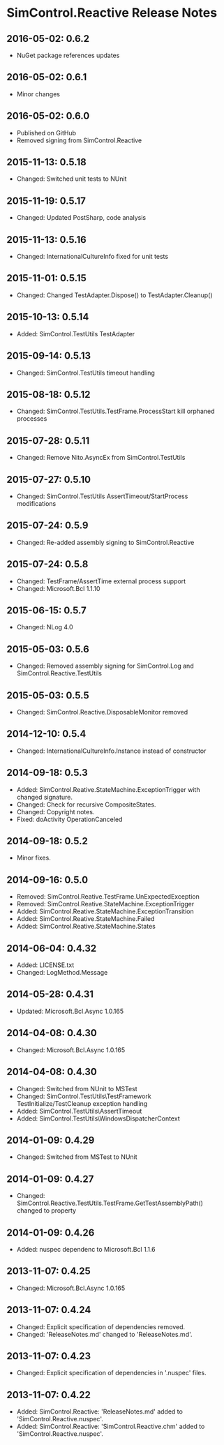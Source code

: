 SimControl.Reactive Release Notes
=================================

2016-05-02: 0.6.2
-----------------
* NuGet package references updates

2016-05-02: 0.6.1
-----------------
* Minor changes

2016-05-02: 0.6.0
-----------------
* Published on GitHub
* Removed signing from SimControl.Reactive

2015-11-13: 0.5.18
------------------
* Changed: Switched unit tests to NUnit

2015-11-19: 0.5.17
------------------
* Changed: Updated PostSharp, code analysis

2015-11-13: 0.5.16
------------------
* Changed: InternationalCultureInfo fixed for unit tests

2015-11-01: 0.5.15
------------------
* Changed: Changed TestAdapter.Dispose() to TestAdapter.Cleanup()

2015-10-13: 0.5.14
------------------
* Added: SimControl.TestUtils TestAdapter

2015-09-14: 0.5.13
------------------
* Changed: SimControl.TestUtils timeout handling

2015-08-18: 0.5.12
------------------
* Changed: SimControl.TestUtils.TestFrame.ProcessStart kill orphaned processes

2015-07-28: 0.5.11
------------------
* Changed: Remove Nito.AsyncEx from SimControl.TestUtils

2015-07-27: 0.5.10
------------------
* Changed: SimControl.TestUtils AssertTimeout/StartProcess modifications

2015-07-24: 0.5.9
-----------------
* Changed: Re-added assembly signing to SimControl.Reactive

2015-07-24: 0.5.8
-----------------
* Changed: TestFrame/AssertTime external process support
* Changed: Microsoft.Bcl 1.1.10

2015-06-15: 0.5.7
-----------------
* Changed: NLog 4.0

2015-05-03: 0.5.6
-----------------
* Changed: Removed assembly signing for SimControl.Log and SimControl.Reactive.TestUtils

2015-05-03: 0.5.5
-----------------
* Changed: SimControl.Reactive.DisposableMonitor removed

2014-12-10: 0.5.4
-----------------
* Changed: InternationalCultureInfo.Instance instead of constructor

2014-09-18: 0.5.3
-----------------
* Added: SimControl.Reative.StateMachine.ExceptionTrigger with changed signature.
* Changed: Check for recursive CompositeStates.
* Changed: Copyright notes.
* Fixed: doActivity OperationCanceled

2014-09-18: 0.5.2
-----------------
* Minor fixes.

2014-09-16: 0.5.0
-----------------
* Removed: SimControl.Reative.TestFrame.UnExpectedException
* Removed: SimControl.Reative.StateMachine.ExceptionTrigger
* Added: SimControl.Reative.StateMachine.ExceptionTransition
* Added: SimControl.Reative.StateMachine.Failed
* Added: SimControl.Reative.StateMachine.States

2014-06-04: 0.4.32
------------------
* Added: LICENSE.txt
* Changed: LogMethod.Message

2014-05-28: 0.4.31
------------------
* Updated: Microsoft.Bcl.Async 1.0.165

2014-04-08: 0.4.30
------------------
* Changed: Microsoft.Bcl.Async 1.0.165

2014-04-08: 0.4.30
------------------
* Changed: Switched from NUnit to MSTest
* Changed: SimControl.TestUtils\TestFramework TestInitialize/TestCleanup exception handling
* Added: SimControl.TestUtils\AssertTimeout
* Added: SimControl.TestUtils\WindowsDispatcherContext 

2014-01-09: 0.4.29
------------------
* Changed: Switched from MSTest to NUnit

2014-01-09: 0.4.27
------------------

* Changed: SimControl.Reactive.TestUtils.TestFrame.GetTestAssemblyPath() changed to property

2014-01-09: 0.4.26
------------------
* Added: nuspec dependenc to Microsoft.Bcl 1.1.6

2013-11-07: 0.4.25
------------------
* Changed: Microsoft.Bcl.Async 1.0.165

2013-11-07: 0.4.24
------------------
* Changed: Explicit specification of dependencies removed.
* Changed: 'ReleaseNotes.md' changed to 'ReleaseNotes.md'.

2013-11-07: 0.4.23
------------------
* Changed: Explicit specification of dependencies in '.nuspec' files.

2013-11-07: 0.4.22
------------------
* Added: SimControl.Reactive: 'ReleaseNotes.md' added to 'SimControl.Reactive.nuspec'.
* Added: SimControl.Reactive: 'SimControl.Reactive.chm' added to 'SimControl.Reactive.nuspec'.
